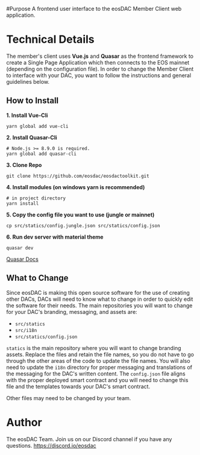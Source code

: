 #Purpose
A frontend user interface to the eosDAC Member Client web application.

# Technical Details
The member's client uses **Vue.js** and **Quasar** as the frontend framework to create a Single Page Application which then connects to the EOS mainnet (depending on the configuration file). In order to change the Member Client to interface with your DAC, you want to follow the instructions and general guidelines below.

## How to Install

**1. Install Vue-Cli**
```
yarn global add vue-cli
```

**2. Install Quasar-Cli**

```
# Node.js >= 8.9.0 is required.
yarn global add quasar-cli
```
**3. Clone Repo**
```
git clone https://github.com/eosdac/eosdactoolkit.git
```
**4. Install modules (on windows yarn is recommended)**
```
# in project directory
yarn install
```
**5. Copy the config file you want to use (jungle or mainnet)**
```
cp src/statics/config.jungle.json src/statics/config.json
```

**6. Run dev server with material theme**
```
quasar dev
```
[Quasar Docs](https://quasar-framework.org/guide/index.html)

## What to Change
Since eosDAC is making this open source software for the use of creating other DACs, DACs will need to know what to change in order to quickly edit the software for their needs. The main repositories you will want to change for your DAC's branding, messaging, and assets are:
- `src/statics`
- `src/i18n`
- `src/statics/config.json`

`statics` is the main repository where you will want to change branding assets. Replace the files and retain the file names, so you do not have to go through the other areas of the code to update the file names. You will also need to update the `i18n` directory for proper messaging and translations of the messaging for the DAC's written content. The `config.json` file aligns with the proper deployed smart contract and you will need to change this file and the templates towards your DAC's smart contract.

Other files may need to be changed by your team.

# Author
The eosDAC Team. Join us on our Discord channel if you have any questions. https://discord.io/eosdac
